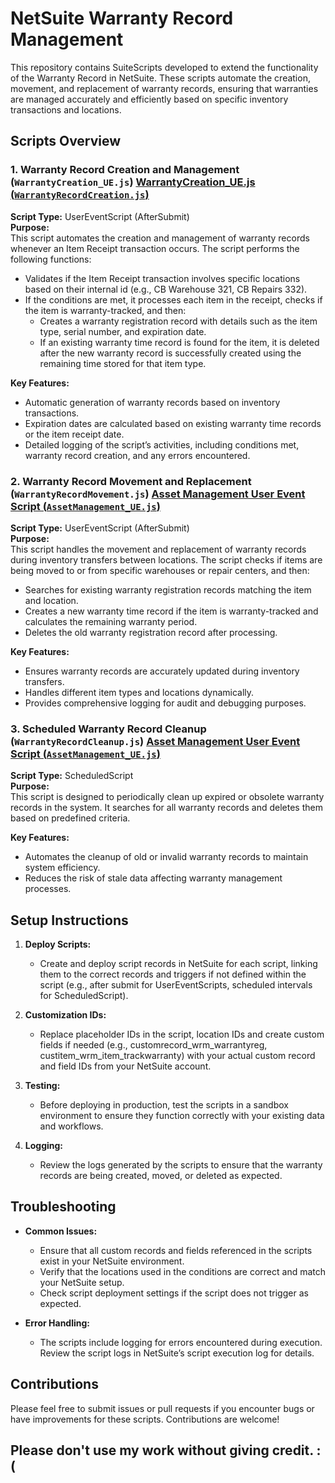 # NetSuite Warranty Record Management

This repository contains SuiteScripts developed to extend the functionality of the Warranty Record in NetSuite. These scripts automate the creation, movement, and replacement of warranty records, ensuring that warranties are managed accurately and efficiently based on specific inventory transactions and locations.

## Scripts Overview

### 1. Warranty Record Creation and Management (`WarrantyCreation_UE.js`) [WarrantyCreation_UE.js (`WarrantyRecordCreation.js`)](https://github.com/Samuel-Dainton/NetSuite-Warranty/blob/main/WarrantyCreation_UE.js)

**Script Type:** UserEventScript (AfterSubmit)  
**Purpose:**  
This script automates the creation and management of warranty records whenever an Item Receipt transaction occurs. The script performs the following functions:
- Validates if the Item Receipt transaction involves specific locations based on their internal id (e.g., CB Warehouse 321, CB Repairs 332).
- If the conditions are met, it processes each item in the receipt, checks if the item is warranty-tracked, and then:
  - Creates a warranty registration record with details such as the item type, serial number, and expiration date.
  - If an existing warranty time record is found for the item, it is deleted after the new warranty record is successfully created using the remaining time stored for that item type.

**Key Features:**
- Automatic generation of warranty records based on inventory transactions.
- Expiration dates are calculated based on existing warranty time records or the item receipt date.
- Detailed logging of the script’s activities, including conditions met, warranty record creation, and any errors encountered.

### 2. Warranty Record Movement and Replacement (`WarrantyRecordMovement.js`) [Asset Management User Event Script (`AssetManagement_UE.js`)](https://github.com/Samuel-Dainton/NetSuite-Asset-Management/blob/main/AssetManagement_UE.js)

**Script Type:** UserEventScript (AfterSubmit)  
**Purpose:**  
This script handles the movement and replacement of warranty records during inventory transfers between locations. The script checks if items are being moved to or from specific warehouses or repair centers, and then:
- Searches for existing warranty registration records matching the item and location.
- Creates a new warranty time record if the item is warranty-tracked and calculates the remaining warranty period.
- Deletes the old warranty registration record after processing.

**Key Features:**
- Ensures warranty records are accurately updated during inventory transfers.
- Handles different item types and locations dynamically.
- Provides comprehensive logging for audit and debugging purposes.

### 3. Scheduled Warranty Record Cleanup (`WarrantyRecordCleanup.js`) [Asset Management User Event Script (`AssetManagement_UE.js`)](https://github.com/Samuel-Dainton/NetSuite-Asset-Management/blob/main/AssetManagement_UE.js)

**Script Type:** ScheduledScript  
**Purpose:**  
This script is designed to periodically clean up expired or obsolete warranty records in the system. It searches for all warranty records and deletes them based on predefined criteria.

**Key Features:**
- Automates the cleanup of old or invalid warranty records to maintain system efficiency.
- Reduces the risk of stale data affecting warranty management processes.

## Setup Instructions

1. **Deploy Scripts:**  
   - Create and deploy script records in NetSuite for each script, linking them to the correct records and triggers if not defined within the script (e.g., after submit for UserEventScripts, scheduled intervals for ScheduledScript).

2. **Customization IDs:**  
   - Replace placeholder IDs in the script, location IDs and create custom fields if needed (e.g., customrecord_wrm_warrantyreg, custitem_wrm_item_trackwarranty) with your actual custom record and field IDs from your NetSuite account.

3. **Testing:**  
   - Before deploying in production, test the scripts in a sandbox environment to ensure they function correctly with your existing data and workflows.

4. **Logging:**  
   - Review the logs generated by the scripts to ensure that the warranty records are being created, moved, or deleted as expected.

## Troubleshooting

- **Common Issues:**
  - Ensure that all custom records and fields referenced in the scripts exist in your NetSuite environment.
  - Verify that the locations used in the conditions are correct and match your NetSuite setup.
  - Check script deployment settings if the script does not trigger as expected.

- **Error Handling:**
  - The scripts include logging for errors encountered during execution. Review the script logs in NetSuite’s script execution log for details.

## Contributions

Please feel free to submit issues or pull requests if you encounter bugs or have improvements for these scripts. Contributions are welcome!

## Please don't use my work without giving credit. :(

